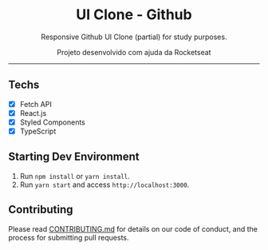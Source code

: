 <h1 align="center">
UI Clone - Github
</h1>

<p align="center">Responsive Github UI Clone (partial) for study purposes.</p>
<p align="center"> Projeto desenvolvido com ajuda da Rocketseat </p>

<hr>

## Techs

- [x] Fetch API
- [x] React.js
- [x] Styled Components
- [x] TypeScript

## Starting Dev Environment

1. Run `npm install` or `yarn install`.<br />
2. Run `yarn start` and access `http://localhost:3000`.<br />

## Contributing

Please read [CONTRIBUTING.md](CONTRIBUTING.md) for details on our code of conduct, and the process for submitting pull requests.
